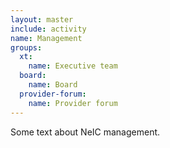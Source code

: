```yaml
---
layout: master
include: activity
name: Management
groups:
  xt:
    name: Executive team
  board:
    name: Board
  provider-forum:
    name: Provider forum
---
```


Some text about NeIC management.
